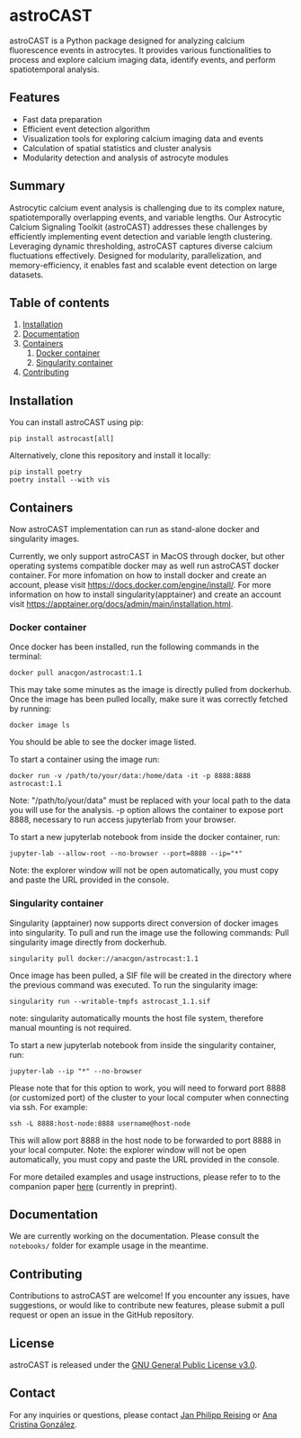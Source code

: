 # astroCAST

astroCAST is a Python package designed for analyzing calcium fluorescence events in astrocytes. It provides various functionalities to process and explore calcium imaging data, identify events, and perform spatiotemporal analysis.

## Features

- Fast data preparation
- Efficient event detection algorithm
- Visualization tools for exploring calcium imaging data and events
- Calculation of spatial statistics and cluster analysis
- Modularity detection and analysis of astrocyte modules

## Summary
Astrocytic calcium event analysis is challenging due to its complex nature, spatiotemporally overlapping events, and variable lengths. Our Astrocytic Calcium Signaling Toolkit (astroCAST) addresses these challenges by efficiently implementing event detection and variable length clustering. Leveraging dynamic thresholding, astroCAST captures diverse calcium fluctuations effectively. Designed for modularity, parallelization, and memory-efficiency, it enables fast and scalable event detection on large datasets.

## Table of contents
1. [Installation](#installation)
2. [Documentation](#documentation)
3. [Containers](#containers)
    1. [Docker container](#docker-container)
    2. [Singularity container](#singularity-container)
4. [Contributing](#contributing)

## Installation<a name="installation">
You can install astroCAST using pip: 
```shell 
pip install astrocast[all]
```

Alternatively, clone this repository and install it locally:
```shell
pip install poetry
poetry install --with vis
```
## Containers<a name="containers">
Now astroCAST implementation can run as stand-alone docker and singularity images.

Currently, we only support astroCAST in MacOS through docker, but other operating systems compatible docker may as well run astroCAST docker container. For more infomation on how to install docker and create an account, please visit https://docs.docker.com/engine/install/. For more information on how to install singularity(apptainer) and create an account visit https://apptainer.org/docs/admin/main/installation.html.

### Docker container<a name="docker-container">
Once docker has been installed, run the following commands in the terminal:
```shell
docker pull anacgon/astrocast:1.1
```
This may take some minutes as the image is directly pulled from dockerhub. Once the image has been pulled locally, make sure it was correctly fetched by running:
```shell
docker image ls
```
You should be able to see the docker image listed.

To start a container using the image run:
```shell
docker run -v /path/to/your/data:/home/data -it -p 8888:8888 astrocast:1.1 
```
Note: "/path/to/your/data" must be replaced with your local path to the data you will use for the analysis. -p option allows the container to expose port 8888, necessary to run access jupyterlab from your browser.

To start a new jupyterlab notebook from inside the docker container, run:
```shell
jupyter-lab --allow-root --no-browser --port=8888 --ip="*"
```
Note: the explorer window will not be open automatically, you must copy and paste the URL provided in the console.

### Singularity container<a name="singularity">
Singularity (apptainer) now supports direct conversion of docker images into singularity. To pull and run the image use the following commands:
Pull singularity image directly from dockerhub.
```shell
singularity pull docker://anacgon/astrocast:1.1
```
Once image has been pulled, a SIF file will be created in the directory where the previous command was executed. To run the singularity image:

```shell
singularity run --writable-tmpfs astrocast_1.1.sif
```
note: singularity automatically mounts the host file system, therefore manual mounting is not required.

To start a new jupyterlab notebook from inside the singularity container, run:
```shell
jupyter-lab --ip "*" --no-browser
```
Please note that for this option to work, you will need to forward port 8888 (or customized port) of the cluster to your local computer when connecting via ssh. For example:

```shell
ssh -L 8888:host-node:8888 username@host-node
```

This will allow port 8888 in the host node to be forwarded to port 8888 in your local computer. 
Note: the explorer window will not be open automatically, you must copy and paste the URL provided in the console.

For more detailed examples and usage instructions, please refer to to the companion paper [here](https://papers.ssrn.com/sol3/papers.cfm?abstract_id=4491483) (currently in preprint).

## Documentation<a name="documentation">
[//]: # (The documentation for astroCAST can be found here.)
We are currently working on the documentation. Please consult the `notebooks/` folder for example usage in the meantime.

## Contributing<a name="contributing">
Contributions to astroCAST are welcome! If you encounter any issues, have suggestions, or would like to contribute new features, please submit a pull request or open an issue in the GitHub repository.

## License
astroCAST is released under the [GNU General Public License v3.0](https://www.gnu.org/licenses/gpl-3.0.en.html).

## Contact
For any inquiries or questions, please contact [Jan Philipp Reising](mailto:jan.reising@ki.se) or [Ana Cristina González](mailto:ana.cristina.gonzalez.sanchez@ki.se).
